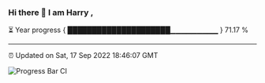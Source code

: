 ### Hi there 👋 I am Harry , 

⏳ Year progress { █████████████████████▁▁▁▁▁▁▁▁▁ } 71.17 %

---

⏰ Updated on Sat, 17 Sep 2022 18:46:07 GMT

![Progress Bar CI](https://github.com/duykhang68/duykhang68/workflows/Progress%20Bar%20CI/badge.svg)
